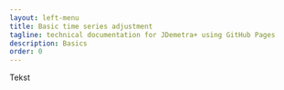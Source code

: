 ```yaml
---
layout: left-menu
title: Basic time series adjustment
tagline: technical documentation for JDemetra+ using GitHub Pages
description: Basics
order: 0
---
```


Tekst